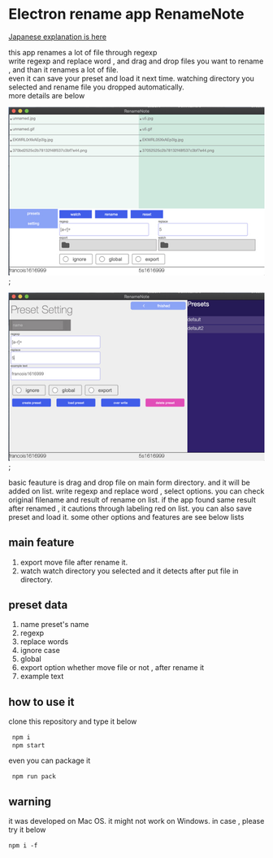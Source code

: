 # Electron rename app RenameNote

[Japanese explanation is here](https://kawano-shuji.com/justdiary)

this app renames a lot of file through regexp  
write regexp and replace word , and drag and drop files you want to rename , and than it renames a lot of file.  
even it can save your preset and load it next time. watching directory you selected and rename file you dropped automatically.  
more details are below

![main form](./readmeImg/main.jpg);    

![preset form](./readmeImg/preset.jpg);    

basic feauture is drag and drop file on main form directory. and it will be added on list.
write regexp and replace word , select options. you can check original filename and result of rename on list.
if the app found same result after renamed , it cautions through labeling red on list.
you can also save preset and load it. 
some other options and features are see below lists

## main feature

1. export  move file after rename it.
2. watch  watch directory you selected and it detects after put file in directory.

## preset data

1. name preset's name
2. regexp 
3. replace words
4. ignore case
5. global
6. export option whether move file or not , after rename it
7. example text

## how to use it

clone this repository and type it below

```
 npm i  
 npm start 
```

even you can package it
```
 npm run pack
```
## **warning**

it was developed on Mac OS. it might not work on Windows.
in case , please try it below

```
npm i -f
```
